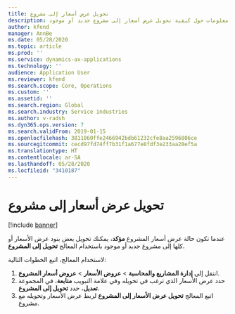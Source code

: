 ```yaml
---
title: تحويل عرض أسعار إلى مشروع
description: يوفر هذا الموضوع معلومات حول كيفية تحويل عرض أسعار إلى مشروع جديد أو موجود.
author: kfend
manager: AnnBe
ms.date: 05/28/2020
ms.topic: article
ms.prod: ''
ms.service: dynamics-ax-applications
ms.technology: ''
audience: Application User
ms.reviewer: kfend
ms.search.scope: Core, Operations
ms.custom: ''
ms.assetid: ''
ms.search.region: Global
ms.search.industry: Service industries
ms.author: v-radsh
ms.dyn365.ops.version: 7
ms.search.validFrom: 2019-01-15
ms.openlocfilehash: 3811860ffe2466942bdb61232cfe8aa2596806ce
ms.sourcegitcommit: cecd97fd74ff7b31f1a677e8fdf3e233aa28ef5a
ms.translationtype: HT
ms.contentlocale: ar-SA
ms.lasthandoff: 05/28/2020
ms.locfileid: "3410187"
---
```

# <a name="transfer-a-quotation-to-a-project"></a>تحويل عرض أسعار إلى مشروع

[!include [banner](../includes/banner.md)]

عندما تكون حالة عرض أسعار المشروع **مؤكد**، يمكنك تحويل بعض بنود عرض الأسعار أو كلها إلى مشروع جديد أو موجود باستخدام المعالج **تحويل إلى المشروع**. 

لاستخدام المعالج، اتبع الخطوات التالية:

1. انتقل إلى **إدارة المشاريع والمحاسبة** > **عروض الأسعار** > **عروض أسعار المشروع‬**.
2. حدد عرض الأسعار الذي ترغب في تحويله وفي علامة التبويب **متابعة**، في المجموعة **تعديل**، حدد **تحويل إلى المشروع**.
3. اتبع المعالج **تحويل عرض الأسعار إلى المشروع** لربط عرض الأسعار وتحويله مع مشروع.
